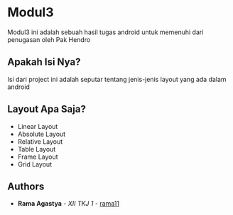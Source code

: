 # Modul3
Modul3 ini adalah sebuah hasil tugas android untuk memenuhi dari penugasan oleh Pak Hendro

## Apakah Isi Nya?
Isi dari project ini adalah seputar tentang jenis-jenis layout yang ada dalam android

## Layout Apa Saja?
- Linear Layout
- Absolute Layout
- Relative Layout
- Table Layout
- Frame Layout
- Grid Layout

## Authors
* **Rama Agastya** - *XII TKJ 1* - [rama11](https://github.com/rama11)
